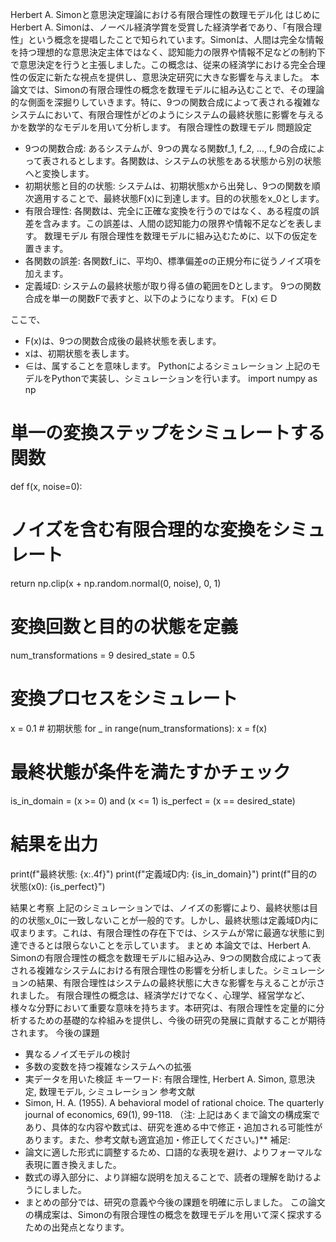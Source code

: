 Herbert A. Simonと意思決定理論における有限合理性の数理モデル化
はじめに
Herbert A. Simonは、ノーベル経済学賞を受賞した経済学者であり、「有限合理性」という概念を提唱したことで知られています。Simonは、人間は完全な情報を持つ理想的な意思決定主体ではなく、認知能力の限界や情報不足などの制約下で意思決定を行うと主張しました。この概念は、従来の経済学における完全合理性の仮定に新たな視点を提供し、意思決定研究に大きな影響を与えました。
本論文では、Simonの有限合理性の概念を数理モデルに組み込むことで、その理論的な側面を深掘りしていきます。特に、9つの関数合成によって表される複雑なシステムにおいて、有限合理性がどのようにシステムの最終状態に影響を与えるかを数学的なモデルを用いて分析します。
有限合理性の数理モデル
問題設定
 * 9つの関数合成: あるシステムが、9つの異なる関数f_1, f_2, ..., f_9の合成によって表されるとします。各関数は、システムの状態をある状態から別の状態へと変換します。
 * 初期状態と目的の状態: システムは、初期状態xから出発し、9つの関数を順次適用することで、最終状態F(x)に到達します。目的の状態をx_0とします。
 * 有限合理性: 各関数は、完全に正確な変換を行うのではなく、ある程度の誤差を含みます。この誤差は、人間の認知能力の限界や情報不足などを表します。
数理モデル
有限合理性を数理モデルに組み込むために、以下の仮定を置きます。
 * 各関数の誤差: 各関数f_iに、平均0、標準偏差σの正規分布に従うノイズ項を加えます。
 * 定義域D: システムの最終状態が取り得る値の範囲をDとします。
9つの関数合成を単一の関数Fで表すと、以下のようになります。
F(x) ∈ D

ここで、
 * F(x)は、9つの関数合成後の最終状態を表します。
 * xは、初期状態を表します。
 * ∈は、属することを意味します。
Pythonによるシミュレーション
上記のモデルをPythonで実装し、シミュレーションを行います。
import numpy as np

# 単一の変換ステップをシミュレートする関数
def f(x, noise=0):
  # ノイズを含む有限合理的な変換をシミュレート
  return np.clip(x + np.random.normal(0, noise), 0, 1)

# 変換回数と目的の状態を定義
num_transformations = 9
desired_state = 0.5

# 変換プロセスをシミュレート
x = 0.1  # 初期状態
for _ in range(num_transformations):
  x = f(x)

# 最終状態が条件を満たすかチェック
is_in_domain = (x >= 0) and (x <= 1)
is_perfect = (x == desired_state)

# 結果を出力
print(f"最終状態: {x:.4f}")
print(f"定義域D内: {is_in_domain}")
print(f"目的の状態(x0): {is_perfect}")

結果と考察
上記のシミュレーションでは、ノイズの影響により、最終状態は目的の状態x_0に一致しないことが一般的です。しかし、最終状態は定義域D内に収まります。これは、有限合理性の存在下では、システムが常に最適な状態に到達できるとは限らないことを示しています。
まとめ
本論文では、Herbert A. Simonの有限合理性の概念を数理モデルに組み込み、9つの関数合成によって表される複雑なシステムにおける有限合理性の影響を分析しました。シミュレーションの結果、有限合理性はシステムの最終状態に大きな影響を与えることが示されました。
有限合理性の概念は、経済学だけでなく、心理学、経営学など、様々な分野において重要な意味を持ちます。本研究は、有限合理性を定量的に分析するための基礎的な枠組みを提供し、今後の研究の発展に貢献することが期待されます。
今後の課題
 * 異なるノイズモデルの検討
 * 多数の変数を持つ複雑なシステムへの拡張
 * 実データを用いた検証
キーワード: 有限合理性, Herbert A. Simon, 意思決定, 数理モデル, シミュレーション
参考文献
 * Simon, H. A. (1955). A behavioral model of rational choice. The quarterly journal of economics, 69(1), 99-118.
（注: 上記はあくまで論文の構成案であり、具体的な内容や数式は、研究を進める中で修正・追加される可能性があります。また、参考文献も適宜追加・修正してください。)**
補足:
 * 論文に適した形式に調整するため、口語的な表現を避け、よりフォーマルな表現に置き換えました。
 * 数式の導入部分に、より詳細な説明を加えることで、読者の理解を助けるようにしました。
 * まとめの部分では、研究の意義や今後の課題を明確に示しました。
この論文の構成案は、Simonの有限合理性の概念を数理モデルを用いて深く探求するための出発点となります。
